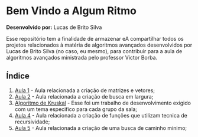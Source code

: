 # Bem Vindo a Algum Ritmo

**Desenvolvido por:** Lucas de Brito Silva

Esse repositório tem a finalidade de armazenar eA compartilhar todos os projetos relacionados à matéria de algoritmos avançados desenvolvidos por Lucas de Brito Silva (no caso, eu mesmo), para contribuir para a aula de algoritmos avançados ministrada pelo professor Victor Borba.

## Índice

 1. [Aula 1](https://github.com/Lucs1590/Algum_Ritmo/commit/45cb6f3664b5c8c0e54b39c2ceb3cad96ebf0a02) - Aula relacionada a criação de matrizes e vetores;
 2. [Aula 2](https://github.com/Lucs1590/Algum_Ritmo/commit/6c74ad77a73b1e36caee07a1b8c195b236bfa925) - Aula relacionada a criação de busca em largura;
 3. [Algoritmo de Kruskal](https://github.com/Lucs1590/Algum_Ritmo/tree/master/Algoritmo%20de%20Kruskal) - Esse foi um trabalho de desenvolvimento exigido com um tema especifico para cada grupo da sala;
 4. [Aula 4](https://github.com/Lucs1590/Algum_Ritmo/tree/master/Recursividade) - Aula relacionada a criação de funções que utilizam tecnica de recursividade;
 5. [Aula 5]() - Aula relacionada a criação de uma busca de caminho minimo;